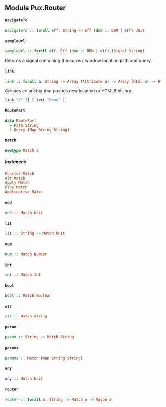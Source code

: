 ## Module Pux.Router

#### `navigateTo`

``` purescript
navigateTo :: forall eff. String -> Eff (dom :: DOM | eff) Unit
```

#### `sampleUrl`

``` purescript
sampleUrl :: forall eff. Eff (dom :: DOM | eff) (Signal String)
```

Returns a signal containing the current window location path and query.

#### `link`

``` purescript
link :: forall a. String -> Array (Attribute a) -> Array (Html a) -> Html a
```

Creates an anchor that pushes new location to HTML5 history.

```purescript
link "/" [] [ text "Home" ]
```

#### `RoutePart`

``` purescript
data RoutePart
  = Path String
  | Query (Map String String)
```

#### `Match`

``` purescript
newtype Match a
```

##### Instances
``` purescript
Functor Match
Alt Match
Apply Match
Plus Match
Applicative Match
```

#### `end`

``` purescript
end :: Match Unit
```

#### `lit`

``` purescript
lit :: String -> Match Unit
```

#### `num`

``` purescript
num :: Match Number
```

#### `int`

``` purescript
int :: Match Int
```

#### `bool`

``` purescript
bool :: Match Boolean
```

#### `str`

``` purescript
str :: Match String
```

#### `param`

``` purescript
param :: String -> Match String
```

#### `params`

``` purescript
params :: Match (Map String String)
```

#### `any`

``` purescript
any :: Match Unit
```

#### `router`

``` purescript
router :: forall a. String -> Match a -> Maybe a
```


